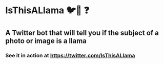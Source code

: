 # IsThisALlama 🐦👀 ❓
## A Twitter bot that will tell you if the subject of a photo or image is a llama
### See it in action at https://twitter.com/IsThisALlama
